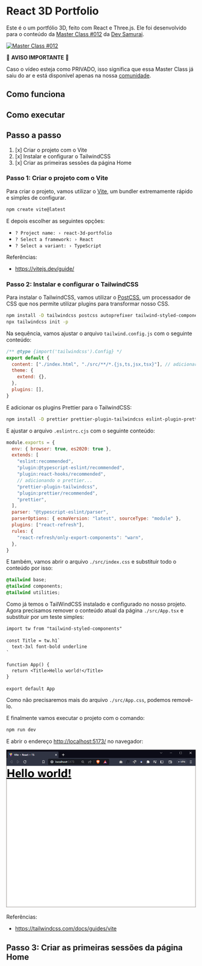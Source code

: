 # React 3D Portfolio

Este é o um portfólio 3D, feito com React e Three.js. Ele foi desenvolvido para o conteúdo da [Master Class #012](https://www.youtube.com/watch?v=_AcdTQM5xJM) da [Dev Samurai](https://devsamurai.com.br/).

[![Master Class #012](https://img.youtube.com/vi/_AcdTQM5xJM/0.jpg)](https://www.youtube.com/watch?v=_AcdTQM5xJM)

🚨 **AVISO IMPORTANTE** 🚨

Caso o vídeo esteja como PRIVADO, isso significa que essa Master Class já saiu do ar e está disponível apenas na nossa [comunidade](https://lp.devsamurai.com.br/wue3c2p5/?xpromo=yt-_AcdTQM5xJM).

## Como funciona

## Como executar

## Passo a passo

1. [x] Criar o projeto com o Vite
2. [x] Instalar e configurar o TailwindCSS
3. [x] Criar as primeiras sessões da página Home

### Passo 1: Criar o projeto com o Vite

Para criar o projeto, vamos utilizar o [Vite](https://vitejs.dev/), um bundler extremamente rápido e simples de configurar.

```bash
npm create vite@latest
```

E depois escolher as seguintes opções:

- `? Project name: › react-3d-portfolio`
- `? Select a framework: › React`
- `? Select a variant: › TypeScript`

Referências:

- <https://vitejs.dev/guide/>

### Passo 2: Instalar e configurar o TailwindCSS

Para instalar o TailwindCSS, vamos utilizar o [PostCSS](https://postcss.org/), um processador de CSS que nos permite utilizar plugins para transformar nosso CSS.

```bash
npm install -D tailwindcss postcss autoprefixer tailwind-styled-components
npx tailwindcss init -p
```

Na sequência, vamos ajustar o arquivo `tailwind.config.js` com o seguinte conteúdo:

```js
/** @type {import('tailwindcss').Config} */
export default {
  content: ["./index.html", "./src/**/*.{js,ts,jsx,tsx}"], // adicionar isso...
  theme: {
    extend: {},
  },
  plugins: [],
}
```

E adicionar os plugins Prettier para o TailwindCSS:

```bash
npm install -D prettier prettier-plugin-tailwindcss eslint-plugin-prettier
```

E ajustar o arquivo `.eslintrc.cjs` com o seguinte conteúdo:

```js
module.exports = {
  env: { browser: true, es2020: true },
  extends: [
    "eslint:recommended",
    "plugin:@typescript-eslint/recommended",
    "plugin:react-hooks/recommended",
    // adicionando o prettier...
    "prettier-plugin-tailwindcss",
    "plugin:prettier/recommended",
    "prettier",
  ],
  parser: "@typescript-eslint/parser",
  parserOptions: { ecmaVersion: "latest", sourceType: "module" },
  plugins: ["react-refresh"],
  rules: {
    "react-refresh/only-export-components": "warn",
  },
}
```

E também, vamos abrir o arquivo `./src/index.css` e substituir todo o conteúdo por isso:

```css
@tailwind base;
@tailwind components;
@tailwind utilities;
```

Como já temos o TailWindCSS instalado e configurado no nosso projeto. Agora precisamos remover o conteúdo atual da página `./src/App.tsx` e substituir por um teste simples:

```tsx
import tw from "tailwind-styled-components"

const Title = tw.h1`
  text-3xl font-bold underline
`

function App() {
  return <Title>Hello world!</Title>
}

export default App
```

Como não precisaremos mais do arquivo `./src/App.css`, podemos removê-lo.

E finalmente vamos executar o projeto com o comando:

```bash
npm run dev
```

E abrir o endereço [http://localhost:5173/](http://localhost:5173/) no navegador:

![Hello World](./docs/images/hello-world.png)

Referências:

- <https://tailwindcss.com/docs/guides/vite>

## Passo 3: Criar as primeiras sessões da página Home
